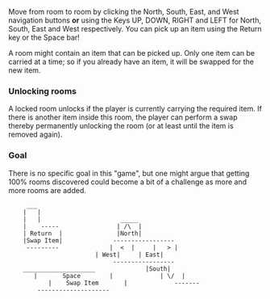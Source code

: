 Move from room to room by clicking the North, South, East, and West navigation buttons
**or** using the Keys UP, DOWN, RIGHT and LEFT for North, South, East and West respectively.
You can pick up an item using the Return key or the Space bar!

A room might contain an item that can be picked up. Only one item can be carried at a time; so if you already have an item, it will be swapped for the new item. 

### Unlocking rooms
A locked room unlocks if the player is currently carrying the required item. If there is another item inside this room, the player can perform a swap thereby permanently unlocking the room (or at least until the item is removed again). 

### Goal
There is no specific goal in this "game", but one might argue that getting 100% rooms discovered could become a bit of a challenge as more and more rooms are added.


		 ___
		|   |
		|   |					   _____
		|    -----				  | /\  |
		| Return  |				  |North|
		|Swap Item|			     -----------------
		 ---------			    |  <  |     |   > |
						    | West|     | East|
 					             -----------------
		____________________			  |South|
	       |       Space        |			  | \/  |
               |    Swap Item       |			  -------
	        --------------------
